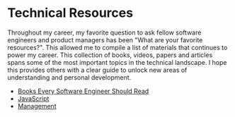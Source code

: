 # Technical Resources

Throughout my career, my favorite question to ask fellow software engineers and product managers has been "What are your favorite resources?". This allowed me to compile a list of materials that continues to power my career. This collection of books, videos, papers and articles spans some of the most important topics in the technical landscape. I hope this provides others with a clear guide to unlock new areas of understanding and personal development.


 - [Books Every Software Engineer Should Read](books.md)
 - [JavaScript](javascript.md)
 - [Management](management.md)
